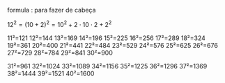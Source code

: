 formula : para fazer de cabeça

$12^{2}=(10+2)^{2}=10^{2}+2 \cdot 10 \cdot 2 + 2^{2}$

11²=121
12²=144
13²=169
14²=196
15²=225
16²=256
17²=289
18²=324
19²=361
20²=400
21²=441
22²=484
23²=529
24²=576
25²=625
26²=676
27²=729
28²=784
29²=841
30²=900

31²=961
32²=1024
33²=1089
34²=1156
35²=1225
36²=1296
37²=1369
38²=1444
39²=1521
40²=1600

